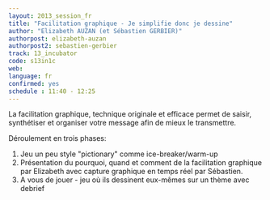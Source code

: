 ```yaml
---
layout: 2013_session_fr
title: "Facilitation graphique - Je simplifie donc je dessine"
author: "Elizabeth AUZAN (et Sébastien GERBIER)"
authorpost: elizabeth-auzan
authorpost2: sebastien-gerbier
track: 13_incubator
code: s13in1c
web: 
language: fr
confirmed: yes
schedule : 11:40 - 12:25
---
```


La facilitation graphique, technique originale et efficace permet de saisir, synthétiser et organiser votre message afin de mieux le transmettre.

Déroulement en trois phases:

1. Jeu un peu style "pictionary" comme ice-breaker/warm-up
2. Présentation du pourquoi, quand et comment de la facilitation graphique par Elizabeth avec capture graphique en temps réel par Sébastien.
3. A vous de jouer - jeu où ils dessinent eux-mêmes sur un thème avec debrief

